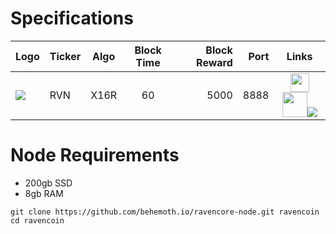 # Specifications

[logo1]: img/ravencoin.png
[logo2]: img/bitcoin_talk.png 

[link1]: https://bitcointalk.org/index.php?topic=3238497.0

| Logo | Ticker | Algo | Block Time | Block Reward | Port | Links |
|------|--------|------|:----------:| ------------:| ---: | :---:|
| ![][logo1] | RVN | X16R | 60 | 5000 | 8888 | <a href="https://bitcointalk.org/index.php?topic=3238497.0" target="_blank"><img src="../img/bitcoin_talk.png" width="30" height="30" /></a><a href="https://bitcointalk.org/index.php?topic=3238497.0" target="_blank"><img src="../img/twitter.png" width="40" height="40" /></a><a href="https://bitcointalk.org/index.php?topic=3238497.0" target="_blank"><img src="../img/website.png"/></a>





# Node Requirements

- 200gb SSD
- 8gb RAM

```
git clone https://github.com/behemoth.io/ravencore-node.git ravencoin
cd ravencoin
```